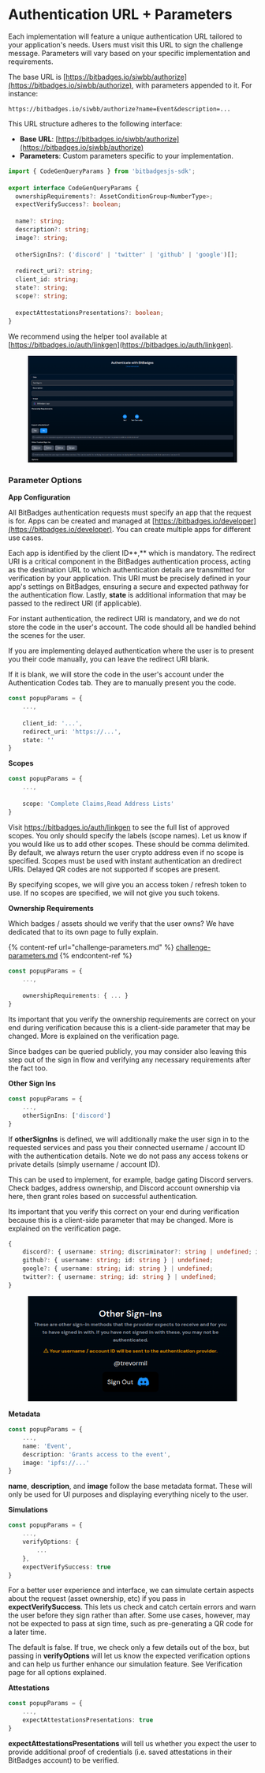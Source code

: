 # Authentication URL + Parameters

Each implementation will feature a unique authentication URL tailored to your application's needs. Users must visit this URL to sign the challenge message. Parameters will vary based on your specific implementation and requirements.

The base URL is [https://bitbadges.io/siwbb/authorize](https://bitbadges.io/siwbb/authorize), with parameters appended to it. For instance:

```vbnet
https://bitbadges.io/siwbb/authorize?name=Event&description=...
```

This URL structure adheres to the following interface:

* **Base URL**: [https://bitbadges.io/siwbb/authorize](https://bitbadges.io/siwbb/authorize)
* **Parameters**: Custom parameters specific to your implementation.

```typescript
import { CodeGenQueryParams } from 'bitbadgesjs-sdk';

export interface CodeGenQueryParams {
  ownershipRequirements?: AssetConditionGroup<NumberType>;
  expectVerifySuccess?: boolean;

  name?: string;
  description?: string;
  image?: string;

  otherSignIns?: ('discord' | 'twitter' | 'github' | 'google')[];

  redirect_uri?: string;
  client_id: string;
  state?: string;
  scope?: string;

  expectAttestationsPresentations?: boolean;
}
```

We recommend using the helper tool available at [https://bitbadges.io/auth/linkgen](https://bitbadges.io/auth/linkgen).

<figure><img src="../../.gitbook/assets/image (4).png" alt=""><figcaption></figcaption></figure>

### **Parameter Options**

**App Configuration**

All BitBadges authentication requests must specify an app that the request is for. Apps can be created and managed at [https://bitbadges.io/developer](https://bitbadges.io/developer). You can create multiple apps for different use cases.

Each app is identified by the client ID**,** which is mandatory. The redirect URI is a critical component in the BitBadges authentication process, acting as the destination URL to which authentication details are transmitted for verification by your application. This URI must be precisely defined in your app's settings on BitBadges, ensuring a secure and expected pathway for the authentication flow. Lastly, **state** is additional information that may be passed to the redirect URI (if applicable).

For instant authentication, the redirect URI is mandatory, and we do not store the code in the user's account. The code should all be handled behind the scenes for the user.

If you are implementing delayed authentication where the user is to present you their code manually, you can leave the redirect URI blank.

If it is blank, we will store the code in the user's account under the Authentication Codes tab. They are to manually present you the code.

```typescript
const popupParams = {
    ...,

    client_id: '...',
    redirect_uri: 'https://...',
    state: ''
}
```

**Scopes**

```typescript
const popupParams = {
    ...,

    scope: 'Complete Claims,Read Address Lists'
}
```

Visit https://bitbadges.io/auth/linkgen to see the full list of approved scopes. You only should specify the labels (scope names). Let us know if you would like us to add other scopes. These should be comma delimited. By default, we always return the user crypto address even if no scope is specified. Scopes must be used with instant authentication an dredirect URIs. Delayed QR codes are not supported if scopes are present.

By specifying scopes, we will give you an access token / refresh token to use. If no scopes are specified, we will not give you such tokens.

**Ownership Requirements**

Which badges / assets should we verify that the user owns? We have dedicated that to its own page to fully explain.

{% content-ref url="challenge-parameters.md" %}
[challenge-parameters.md](challenge-parameters.md)
{% endcontent-ref %}

```typescript
const popupParams = {
    ...,

    ownershipRequirements: { ... }
}
```

Its important that you verify the ownership requirements are correct on your end during verification because this is a client-side parameter that may be changed. More is explained on the verification page.

Since badges can be queried publicly, you may consider also leaving this step out of the sign in flow and verifying any necessary requirements after the fact too.&#x20;

**Other Sign Ins**

```typescript
const popupParams = {
    ...,
    otherSignIns: ['discord']
}
```

If **otherSignIns** is defined, we will additionally make the user sign in to the requested services and pass you their connected username / account ID with the authentication details. Note we do not pass any access tokens or private details (simply username / account ID).

This can be used to implement, for example, badge gating Discord servers. Check badges, address ownership, and Discord account ownership via here, then grant roles based on successful authentication.

Its important that you verify this correct on your end during verification because this is a client-side parameter that may be changed. More is explained on the verification page.

```typescript
{
    discord?: { username: string; discriminator?: string | undefined; id: string } | undefined;
    github?: { username: string; id: string } | undefined;
    google?: { username: string; id: string } | undefined;
    twitter?: { username: string; id: string } | undefined;
}
```

<figure><img src="../../.gitbook/assets/image (2) (1) (1) (1) (1) (1) (1) (1) (1) (1).png" alt=""><figcaption></figcaption></figure>

**Metadata**

```typescript
const popupParams = {
    ...,
    name: 'Event',
    description: 'Grants access to the event',
    image: 'ipfs://...'
}
```

**name**, **description**, and **image** follow the base metadata format. These will only be used for UI purposes and displaying everything nicely to the user.

**Simulations**

```typescript
const popupParams = {
    ...,
    verifyOptions: {
        ...
    },
    expectVerifySuccess: true
}
```

For a better user experience and interface, we can simulate certain aspects about the request (asset ownership, etc) if you pass in **expectVerifySuccess**. This lets us check and catch certain errors and warn the user before they sign rather than after. Some use cases, however, may not be expected to pass at sign time, such as pre-generating a QR code for a later time.

The default is false. If true, we check only a few details out of the box, but passing in **verifyOptions** will let us know the expected verification options and can help us further enhance our simulation feature. See Verification page for all options explained.

**Attestations**

```typescript
const popupParams = {
    ...,
    expectAttestationsPresentations: true
}
```

**expectAttestationsPresentations** will tell us whether you expect the user to provide additional proof of credentials (i.e. saved attestations in their BitBadges account) to be verified.
